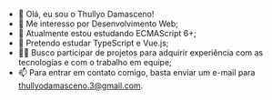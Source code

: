 - 👋 Olá, eu sou o Thullyo Damasceno!
- 👀 Me interesso por Desenvolvimento Web;
- 🌱 Atualmente estou estudando ECMAScript 6+;
- 🎄 Pretendo estudar TypeScript e Vue.js;
- 🙋‍♂️ Busco participar de projetos para adquirir experiência com as tecnologias e com o trabalho em equipe;
- 📫 Para entrar em contato comigo, basta enviar um e-mail para thullyodamasceno.3@gmail.com.

<!---
thullyoufrn/thullyoufrn is a ✨ special ✨ repository because its `README.md` (this file) appears on your GitHub profile.
You can click the Preview link to take a look at your changes.
--->

